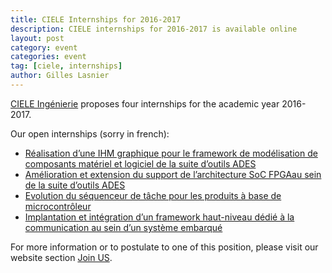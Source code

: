```yaml
---
title: CIELE Internships for 2016-2017
description: CIELE internships for 2016-2017 is available online
layout: post
category: event
categories: event
tag: [ciele, internships]
author: Gilles Lasnier
---
```


<a href="http://www.ciele.fr">CIELE Ingénierie</a> proposes four internships for the academic year 2016-2017<!--more-->.

Our open internships (sorry in french):
<ul> 
 <li> <a href="http://www.ciele.fr/m-114-2015-RD-STG-005.html">Réalisation d’une IHM graphique pour le framework de modélisation de composants matériel et logiciel de la suite d’outils ADES</a></li>
 <li> <a href="http://www.ciele.frm-117-2016-RD-STG-008.html">Amélioration et extension du support de l’architecture SoC FPGAau sein de la suite d’outils ADES</a></li>
 <li> <a href="http://www.ciele.fr/m-118-2016-RD-STG-009.html">Evolution du séquenceur de tâche pour les produits à base de microcontrôleur</a></li>
 <li> <a href="http://www.ciele.fr/-119-2016-RD-STG-010.html">Implantation et intégration d’un framework haut-niveau dédié à la communication au sein d’un système embarqué</a></li>
</ul>

For more information or to postulate to one of this position, please visit our website section <a href="http://www.ciele.fr/SOLUTIONS-SYSTEMES-EMBARQUES-REJOINDRE.html">Join US</a>.

